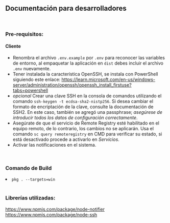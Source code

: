 <h2>Documentación para desarrolladores</h2>
<br/>
<h3>Pre-requisitos:</h3>
<h4>Cliente</h4>
<ul>
  <li>Renombra el archivo <code>.env.example</code> por <code>.env</code> para reconocer las variables de entorno, al empaquetar la aplicación en <code>dist</code> debes incluir el archivo <code>.env</code> nuevamente.</li>
  <li>Tener instalada la característica OpenSSH, se instala con PowerShell siguiendo este enlace: <a href="https://learn.microsoft.com/en-us/windows-server/administration/openssh/openssh_install_firstuse?tabs=powershell">https://learn.microsoft.com/en-us/windows-server/administration/openssh/openssh_install_firstuse?tabs=powershell</a></li>
  <li><em>opcional</em> Crear una clave SSH en la consola de comandos utilizando el comando <code>ssh-keygen -t ecdsa-sha2-nistp256</code>. Si desea cambiar el formato de encriptación de la clave, consulte la documentación de SSH2. En este caso, también se agregó una passphrase; <em>asegúrese de introducir todos los datos de configuración correctamente</em>.</li>
  <li>Asegúrate de que el servicio de Remote Registry esté habilitado en el equipo remoto, de lo contrario, los cambios no se aplicarán. Usa el comando <code>sc query remoteregistry</code> en CMD para verificar su estado, si está desactivado procede a activarlo en <em>Servicios</em>.</li>
  <li>Activar las notificaciones en el sistema.</li>
</ul>
<br/>
<h3>Comando de Build</h3>
<li><code>pkg . --targets=win</code></li>
<br/>
<h3>Librerías utilizadas:</h3>
<a href="https://www.npmjs.com/package/node-notifier">https://www.npmjs.com/package/node-notifier</a><br>
<a href="https://www.npmjs.com/package/node-ssh">https://www.npmjs.com/package/node-ssh</a>
